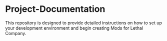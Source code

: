 # Project-Documentation
This repository is designed to provide detailed instructions on how to set up your development environment and begin creating Mods for Lethal Company.
